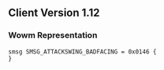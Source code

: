 ## Client Version 1.12

### Wowm Representation
```rust,ignore
smsg SMSG_ATTACKSWING_BADFACING = 0x0146 {
}

```
